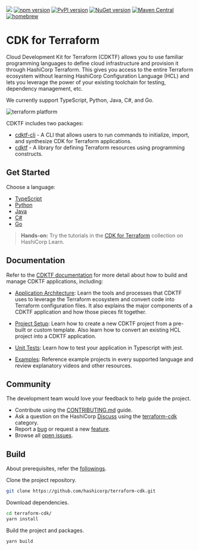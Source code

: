 ![](https://github.com/hashicorp/terraform-cdk/workflows/Release/badge.svg)
[![npm version](https://badge.fury.io/js/cdktf.svg)](https://badge.fury.io/js/cdktf)
[![PyPI version](https://badge.fury.io/py/cdktf.svg)](https://badge.fury.io/py/cdktf)
[![NuGet version](https://badge.fury.io/nu/HashiCorp.Cdktf.svg)](https://badge.fury.io/nu/HashiCorp.Cdktf)
[![Maven Central](https://img.shields.io/maven-central/v/com.hashicorp/cdktf?color=brightgreen)](https://search.maven.org/artifact/com.hashicorp/cdktf)
[![homebrew](https://img.shields.io/homebrew/v/cdktf?color=brightgreen)](https://formulae.brew.sh/formula/cdktf#default)

# CDK for Terraform

Cloud Development Kit for Terraform (CDKTF) allows you to use familiar
programming languages to define cloud infrastructure and provision it through
HashiCorp Terraform. This gives you access to the entire Terraform ecosystem without learning HashiCorp Configuration Language (HCL) and lets you leverage the power of your existing toolchain for testing, dependency management, etc.

We currently support TypeScript, Python, Java, C#, and Go.

![terraform platform](./docs/terraform-platform.png)

CDKTF includes two packages:

- [cdktf-cli](./packages/cdktf-cli) - A CLI that allows users to run commands to initialize, import, and synthesize CDK for Terraform applications.
- [cdktf](./packages/cdktf) - A library for defining Terraform resources using programming constructs.

## Get Started

Choose a language:

- [TypeScript](https://developer.hashicorp.com/terraform/tutorials/cdktf/cdktf-build?in=terraform%2Fcdktf&variants=cdk-language%3Atypescript)
- [Python](https://developer.hashicorp.com/terraform/tutorials/cdktf/cdktf-build?in=terraform%2Fcdktf&variants=cdk-language%3Apython)
- [Java](https://developer.hashicorp.com/terraform/tutorials/cdktf/cdktf-build?in=terraform%2Fcdktf&variants=cdk-language%3Ajava)
- [C#](https://developer.hashicorp.com/terraform/tutorials/cdktf/cdktf-build?in=terraform%2Fcdktf&variants=cdk-language%3Acsharp)
- [Go](https://developer.hashicorp.com/terraform/tutorials/cdktf/cdktf-build?in=terraform%2Fcdktf&variants=cdk-language%3Ago)

> **Hands-on:** Try the tutorials in the [CDK for Terraform](https://learn.hashicorp.com/collections/terraform/cdktf) collection on HashiCorp Learn.

## Documentation

Refer to the [CDKTF documentation](https://developer.hashicorp.com/terraform/cdktf) for more detail about how to build and manage CDKTF applications, including:

- [Application Architecture](https://developer.hashicorp.com/terraform/cdktf/concepts/cdktf-architecture): Learn the tools and processes that CDKTF uses to leverage the Terraform ecosystem and convert code into Terraform configuration files. It also explains the major components of a CDKTF application and how those pieces fit together.

- [Project Setup](https://developer.hashicorp.com/terraform/cdktf/create-and-deploy/project-setup): Learn how to create a new CDKTF project from a pre-built or custom template. Also learn how to convert an existing HCL project into a CDKTF application.

- [Unit Tests](https://developer.hashicorp.com/terraform/cdktf/test/unit-tests): Learn how to test your application in Typescript with jest.

- [Examples](https://developer.hashicorp.com/terraform/cdktf/examples-and-guides/examples): Reference example projects in every supported language and review explanatory videos and other resources.

## Community

The development team would love your feedback to help guide the project.

- Contribute using the [CONTRIBUTING.md](./CONTRIBUTING.md) guide.
- Ask a question on the HashiCorp [Discuss](https://discuss.hashicorp.com/) using the [terraform-cdk](https://discuss.hashicorp.com/c/terraform-core/cdk-for-terraform/) category.
- Report a [bug](https://github.com/hashicorp/terraform-cdk/issues/new?assignees=&labels=bug&template=bug-report.md&title=) or request a new [feature](https://github.com/hashicorp/terraform-cdk/issues/new?assignees=&labels=enhancement&template=feature-request.md&title=).
- Browse all [open issues](https://github.com/hashicorp/terraform-cdk/issues).

## Build

About prerequisites, refer the [followings](./CONTRIBUTING.md#prerequisites).

Clone the project repository.

```bash
git clone https://github.com/hashicorp/terraform-cdk.git
```

Download dependencies.

```bash
cd terraform-cdk/
yarn install
```

Build the project and packages.

```bash
yarn build
```
